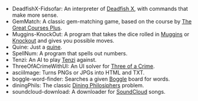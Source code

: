- DeadfishX-Fidsofar:
   An interpreter of [Deadfish X], with commands that make more sense.
- GemMatch:
    A classic gem-matching game, based on the course by [The Great Courses Plus].
- Muggins-KnockOut:
   A program that takes the dice rolled in [Muggins] or [Knockout] and gives you possible moves.
- Quine:
   Just a [quine].
- SpellNum:
   A program that spells out numbers.
- Tenzi:
   An AI to play [Tenzi] against.
- ThreeOfACrimeWithUI:
   An UI solver for [Three of a Crime].
- asciiImage:
   Turns PNGs or JPGs into HTML and TXT.
- boggle-word-finder:
   Searches a given [Boggle] board for words.
- diningPhils:
   The classic [Dining Philosiphers] problem.
- soundcloud-download:
   A downloader for [SoundCloud] songs.

[Deadfish X]: https://esolangs.org/wiki/Deadfish_x
[The Great Courses Plus]: thegreatcoursesplus.com
[Muggins]: https://boardgamegeek.com/boardgame/16944/muggins
[Knockout]: https://boardgamegeek.com/boardgame/16945/knock-out
[quine]: https://en.wikipedia.org/wiki/Quine_(computing)
[Tenzi]: https://boardgamegeek.com/boardgame/113819/tenzi
[Three of a Crime]: https://boardgamegeek.com/boardgame/7641/three-crime
[Boggle]: https://boardgamegeek.com/boardgame/1293/boggle
[Dining Philosiphers]: https://rosettacode.org/wiki/Dining_philosophers
[SoundCloud]: https://soundcloud.com/
